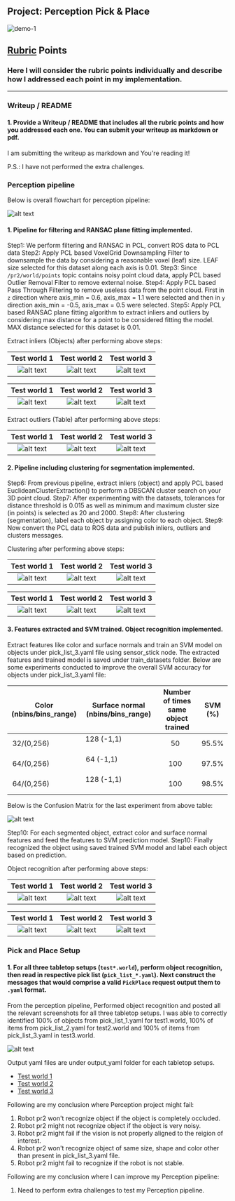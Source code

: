 ## Project: Perception Pick & Place

[//]: # (Image References)

[flowchart]: ./images/PerceptionPipeline.jpg

[test1_extractinliers_cv]: ./images/test1_extractinliers_cameraview.png
[test2_extractinliers_cv]: ./images/test2_extractinliers_cameraview.png
[test3_extractinliers_cv]: ./images/test3_extractinliers_cameraview.png
[test1_extractinliers]: ./images/test1_extractinliers.png
[test2_extractinliers]: ./images/test2_extractinliers.png
[test3_extractinliers]: ./images/test3_extractinliers.png
[test1_extractoutliers]: ./images/test1_extractoutliers.png
[test2_extractoutliers]: ./images/test2_extractoutliers.png
[test3_extractoutliers]: ./images/test3_extractoutliers.png

[test1_clustering_cv]: ./images/test1_clustering_cameraview.png
[test2_clustering_cv]: ./images/test2_clustering_cameraview.png
[test3_clustering_cv]: ./images/test3_clustering_cameraview.png
[test1_clustering]: ./images/test1_clustering.png
[test2_clustering]: ./images/test2_clustering.png
[test3_clustering]: ./images/test3_clustering.png

[confusion_matrix]: ./images/confusion_matrix.png
[test1_objectrecog_cv]: ./images/test1_objectrecognition_cameraview.png
[test2_objectrecog_cv]: ./images/test2_objectrecognition_cameraview.png
[test3_objectrecog_cv]: ./images/test3_objectrecognition_cameraview.png
[test1_objectrecognition]: ./images/test1_objectrecognition.png
[test2_objectrecognition]: ./images/test2_objectrecognition.png
[test3_objectrecognition]: ./images/test3_objectrecognition.png

[output]: ./images/output.png

![demo-1](https://user-images.githubusercontent.com/20687560/28748231-46b5b912-7467-11e7-8778-3095172b7b19.png)

## [Rubric](https://review.udacity.com/#!/rubrics/1067/view) Points
### Here I will consider the rubric points individually and describe how I addressed each point in my implementation.  

---
### Writeup / README

#### 1. Provide a Writeup / README that includes all the rubric points and how you addressed each one.  You can submit your writeup as markdown or pdf.  

I am submitting the writeup as markdown and You're reading it! 

P.S.: I have not performed the extra challenges.

### Perception pipeline

Below is overall flowchart for perception pipeline:

![alt text][flowchart]

#### 1. Pipeline for filtering and RANSAC plane fitting implemented.

Step1: We perform filtering and RANSAC in PCL, convert ROS data to PCL data
Step2: Apply PCL based VoxelGrid Downsampling Filter to downsample the data by considering a reasonable voxel (leaf) size. LEAF size selected for this dataset along each axis is 0.01.
Step3: Since `/pr2/world/points` topic contains noisy point cloud data, apply PCL based Outlier Removal Filter to remove external noise.
Step4: Apply PCL based Pass Through Filtering to remove useless data from the point cloud. First in `z` direction where axis_min = 0.6, axis_max = 1.1 were selected and then in `y` direction axis_min = -0.5, axis_max = 0.5 were selected.
Step5: Apply PCL based RANSAC plane fitting algorithm to extract inliers and outliers by considering max distance for a point to be considered fitting the model. MAX distance selected for this dataset is 0.01. 

Extract inliers (Objects) after performing above steps:

| Test world 1                         | Test world 2                         | Test world 3                         |
| :----------------------------------: | :-----------------------------------:| :-----------------------------------:|
| ![alt text][test1_extractinliers_cv] | ![alt text][test2_extractinliers_cv] | ![alt text][test2_extractinliers_cv] |

| Test world 1                      | Test world 2                      | Test world 3                      |
| :-------------------------------: | :--------------------------------:| :--------------------------------:|
| ![alt text][test1_extractinliers] | ![alt text][test2_extractinliers] | ![alt text][test3_extractinliers] |

Extract outliers (Table) after performing above steps:

| Test world 1                       | Test world 2                       | Test world 3                       |
| :--------------------------------: | :---------------------------------:| :---------------------------------:|
| ![alt text][test1_extractoutliers] | ![alt text][test2_extractoutliers] | ![alt text][test3_extractoutliers] |


#### 2. Pipeline including clustering for segmentation implemented.  

Step6: From previous pipeline, extract inliers (object) and apply PCL based EuclideanClusterExtraction() to perform a DBSCAN cluster search on your 3D point cloud.
Step7: After experimenting with the datasets, tolerances for distance threshold is 0.015 as well as minimum and maximum cluster size (in points) is selected as 20 and 2000.
Step8: After clustering (segmentation), label each object by assigning color to each object.
Step9: Now convert the PCL data to ROS data and publish inliers, outliers and clusters messages.

Clustering after performing above steps:

| Test world 1                     | Test world 2                     | Test world 3                     |
| :------------------------------: | :-------------------------------:| :-------------------------------:|
| ![alt text][test1_clustering_cv] | ![alt text][test2_clustering_cv] | ![alt text][test3_clustering_cv] |

| Test world 1                  | Test world 2                  | Test world 3                  |
| :---------------------------: | :----------------------------:| :----------------------------:|
| ![alt text][test1_clustering] | ![alt text][test2_clustering] | ![alt text][test3_clustering] |

#### 3. Features extracted and SVM trained.  Object recognition implemented.

Extract features like color and surface normals and train an SVM model on objects under pick_list_3.yaml file using sensor_stick node. The extracted features and trained model is saved under train_datasets folder. Below are some experiments conducted to improve the overall SVM accuracy for objects under pick_list_3.yaml file:

| Color (nbins/bins_range) | Surface normal (nbins/bins_range) | Number of times same object trained | SVM (%)  |
| :----------------------: | :--------------------------------:| :----------------------------------:| :------: |
| 32/(0,256)               | 128 (-1,1)                        | 50                                  | 95.5%    |
| 64/(0,256)               | 64 (-1,1)                         | 100                                 | 97.5%    |
| 64/(0,256)               | 128 (-1,1)                        | 100                                 | 98.5%    |

Below is the Confusion Matrix for the last experiment from above table:

![alt text][confusion_matrix]

Step10: For each segmented object, extract color and surface normal features and feed the features to SVM prediction model.
Step10: Finally recognized the object using saved trained SVM model and label each object based on prediction.

Object recognition after performing above steps:

| Test world 1                      | Test world 2                      | Test world 3                      |
| :-------------------------------: | :--------------------------------:| :--------------------------------:|
| ![alt text][test1_objectrecog_cv] | ![alt text][test2_objectrecog_cv] | ![alt text][test3_objectrecog_cv] |

| Test world 1                         | Test world 2                         | Test world 3                         |
| :----------------------------------: | :-----------------------------------:| :-----------------------------------:|
| ![alt text][test1_objectrecognition] | ![alt text][test2_objectrecognition] | ![alt text][test3_objectrecognition] |

### Pick and Place Setup

#### 1. For all three tabletop setups (`test*.world`), perform object recognition, then read in respective pick list (`pick_list_*.yaml`). Next construct the messages that would comprise a valid `PickPlace` request output them to `.yaml` format.

From the perception pipeline, Performed object recognition and posted all the relevant screenshots for all three tabletop setups. I was able to correctly identified 100% of objects from pick_list_1.yaml for test1.world, 100% of items from pick_list_2.yaml for test2.world and 100% of items from pick_list_3.yaml in test3.world. 

![alt text][output]

Output yaml files are under output_yaml folder for each tabletop setups.

- [Test world 1](https://github.com/prasanjit6485/RoboND-PerceptionProject/blob/master/output_yaml/output_1.yaml)
- [Test world 2](https://github.com/prasanjit6485/RoboND-PerceptionProject/blob/master/output_yaml/output_2.yaml)
- [Test world 3](https://github.com/prasanjit6485/RoboND-PerceptionProject/blob/master/output_yaml/output_3.yaml)

Following are my conclusion where Perception project might fail:
1) Robot pr2 won't recognize object if the object is completely occluded.
2) Robot pr2 might not recognize object if the object is very noisy.
3) Robot pr2 might fail if the vision is not properly aligned to the reigion of interest.
4) Robot pr2 won't recognize object of same size, shape and color other than present in pick_list_3.yaml file. 
5) Robot pr2 might fail to recognize if the robot is not stable.

Following are my conclusion where I can improve my Perception pipeline:
1) Need to perform extra challenges to test my Perception pipeline.





